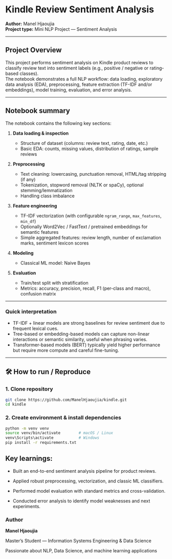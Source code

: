 # Kindle Review Sentiment Analysis

**Author:** Manel Hjaoujia  
**Project type:** Mini NLP Project — Sentiment Analysis 

---

## Project Overview

This project performs sentiment analysis on Kindle product reviews to classify review text into sentiment labels (e.g., positive / negative or rating-based classes).  
The notebook demonstrates a full NLP workflow: data loading, exploratory data analysis (EDA), preprocessing, feature extraction (TF-IDF and/or embeddings), model training, evaluation, and error analysis. 

---


## Notebook summary

The notebook contains the following key sections:

1. **Data loading & inspection**
   - Structure of dataset (columns: review text, rating, date, etc.)
   - Basic EDA: counts, missing values, distribution of ratings, sample reviews

2. **Preprocessing**
   - Text cleaning: lowercasing, punctuation removal, HTML/tag stripping (if any)
   - Tokenization, stopword removal (NLTK or spaCy), optional stemming/lemmatization
   - Handling class imbalance

3. **Feature engineering**
   - TF-IDF vectorization (with configurable `ngram_range`, `max_features`, `min_df`)
   - Optionally Word2Vec / FastText / pretrained embeddings for semantic features
   - Simple aggregated features: review length, number of exclamation marks, sentiment lexicon scores

4. **Modeling**
   - Classical ML model: Naive Bayes

5. **Evaluation**
   - Train/test split with stratification
   - Metrics: accuracy, precision, recall, F1 (per-class and macro), confusion matrix

---

### Quick interpretation
- TF-IDF + linear models are strong baselines for review sentiment due to frequent lexical cues.
- Tree-based or embedding-based models can capture non-linear interactions or semantic similarity, useful when phrasing varies.
- Transformer-based models (BERT) typically yield higher performance but require more compute and careful fine-tuning.

---

## 🛠 How to run / Reproduce

### 1. Clone repository
```bash
git clone https://github.com/ManelHjaoujia/kindle.git
cd kindle
```

### 2. Create environment & install dependencies

```bash
python -m venv venv
source venv/bin/activate        # macOS / Linux
venv\Scripts\activate           # Windows
pip install -r requirements.txt
```

## Key learnings:

* Built an end-to-end sentiment analysis pipeline for product reviews.

* Applied robust preprocessing, vectorization, and classic ML classifiers.

* Performed model evaluation with standard metrics and cross-validation.

* Conducted error analysis to identify model weaknesses and next experiments.


### Author

**Manel Hjaoujia**

 Master’s Student — Information Systems Engineering & Data Science

 Passionate about NLP, Data Science, and machine learning applications





